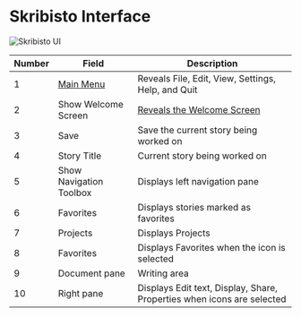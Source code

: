 # Skribisto Interface
![Skribisto UI](https://github.com/jjlromero/john89521.github.io/assets/124628804/29f27681-cf17-4e0a-b7a2-3cc5913f1337)


| Number   | Field       | Description |
|----------| ----------- |-------------|
| 1     | [Main Menu](https://github.com/john89521/john89521.github.io/blob/master/Main%20Menu.md)        | Reveals File, Edit, View, Settings, Help, and Quit        |
| 2     | Show Welcome Screen        | [Reveals the Welcome Screen](https://john89521.github.io/Start%20Here)        |
| 3     | Save        | Save the current story being worked on        |
| 4     | Story Title        | Current story being worked on        |
| 5     | Show Navigation Toolbox        | Displays left navigation pane        |
| 6     | Favorites        | Displays stories marked as favorites        |
| 7     | Projects        | Displays Projects        |
| 8     | Favorites        | Displays Favorites when the icon is selected        |
| 9     | Document pane        | Writing area        |
| 10     | Right pane        | Displays Edit text, Display, Share, Properties when icons are selected        |

